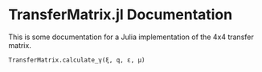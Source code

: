# TransferMatrix.jl Documentation

This is some documentation for a Julia implementation of the 4x4 transfer matrix.

```@docs
TransferMatrix.calculate_γ(ξ, q, ε, μ)
```